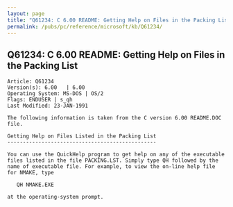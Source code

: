 ```yaml
---
layout: page
title: "Q61234: C 6.00 README: Getting Help on Files in the Packing List"
permalink: /pubs/pc/reference/microsoft/kb/Q61234/
---
```


## Q61234: C 6.00 README: Getting Help on Files in the Packing List

	Article: Q61234
	Version(s): 6.00   | 6.00
	Operating System: MS-DOS | OS/2
	Flags: ENDUSER | s_qh
	Last Modified: 23-JAN-1991
	
	The following information is taken from the C version 6.00 README.DOC
	file.
	
	Getting Help on Files Listed in the Packing List
	------------------------------------------------
	
	You can use the QuickHelp program to get help on any of the executable
	files listed in the file PACKING.LST. Simply type QH followed by the
	name of executable file. For example, to view the on-line help file
	for NMAKE, type
	
	   QH NMAKE.EXE
	
	at the operating-system prompt.
